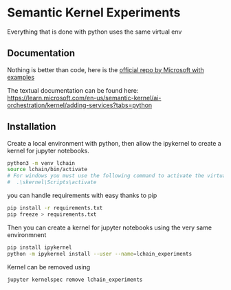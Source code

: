 # Semantic Kernel Experiments

Everything that is done with python uses the same virtual env

## Documentation

Nothing is better than code, here is the [official repo by Microsoft with examples](https://github.com/MicrosoftDocs/semantic-kernel-docs/blob/main/samples/python) 

The textual documentation can be found here: https://learn.microsoft.com/en-us/semantic-kernel/ai-orchestration/kernel/adding-services?tabs=python

## Installation

Create a local environment with python, then allow the ipykernel to create a kernel for jupyter notebooks.

```bash
python3 -m venv lchain
source lchain/bin/activate
# For windows you must use the following command to activate the virtual environment
#  .\skernel\Scripts\activate 
```

you can handle requirements with easy thanks to pip

```bash
pip install -r requirements.txt
pip freeze > requirements.txt
```

Then you can create a kernel for jupyter notebooks using the very same environmnent

```bash
pip install ipykernel
python -m ipykernel install --user --name=lchain_experiments
```

Kernel can be removed using 

```bash
jupyter kernelspec remove lchain_experiments
```

